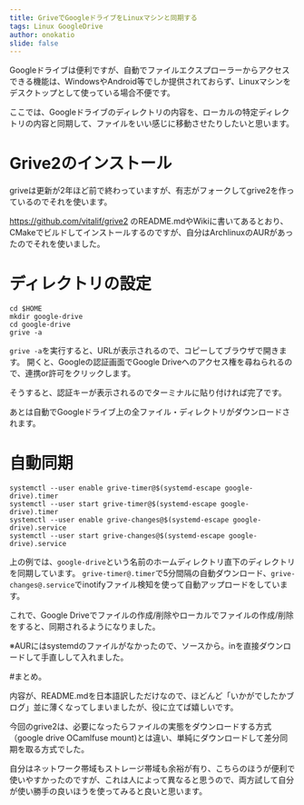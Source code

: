 ```yaml
---
title: GriveでGoogleドライブをLinuxマシンと同期する
tags: Linux GoogleDrive
author: onokatio
slide: false
---
```

Googleドライブは便利ですが、自動でファイルエクスプローラーからアクセスできる機能は、WindowsやAndroid等でしか提供されておらず、Linuxマシンをデスクトップとして使っている場合不便です。

ここでは、Googleドライブのディレクトリの内容を、ローカルの特定ディレクトリの内容と同期して、ファイルをいい感じに移動させたりしたいと思います。

# Grive2のインストール

griveは更新が2年ほど前で終わっていますが、有志がフォークしてgrive2を作っているのでそれを使います。

https://github.com/vitalif/grive2 のREADME.mdやWikiに書いてあるとおり、CMakeでビルドしてインストールするのですが、自分はArchlinuxのAURがあったのでそれを使いました。

# ディレクトリの設定

```
cd $HOME
mkdir google-drive
cd google-drive
grive -a
```


`grive -a`を実行すると、URLが表示されるので、コピーしてブラウザで開きます。
開くと、Googleの認証画面でGoogle Driveへのアクセス権を尋ねられるので、連携or許可をクリックします。

そうすると、認証キーが表示されるのでターミナルに貼り付ければ完了です。

あとは自動でGoogleドライブ上の全ファイル・ディレクトリがダウンロードされます。

# 自動同期

```
systemctl --user enable grive-timer@$(systemd-escape google-drive).timer
systemctl --user start grive-timer@$(systemd-escape google-drive).timer
systemctl --user enable grive-changes@$(systemd-escape google-drive).service
systemctl --user start grive-changes@$(systemd-escape google-drive).service
```

上の例では、`google-drive`という名前のホームディレクトリ直下のディレクトリを同期しています。
`grive-timer@.timer`で5分間隔の自動ダウンロード、`grive-changes@.service`でinotifyファイル検知を使って自動アップロードをしています。

これで、Google Driveでファイルの作成/削除やローカルでファイルの作成/削除をすると、同期されるようになりました。

※AURにはsystemdのファイルがなかったので、ソースから。inを直接ダウンロードして手直しして入れました。

#まとめ。

内容が、README.mdを日本語訳しただけなので、ほどんど「いかがでしたかブログ」並に薄くなってしまいましたが、役に立てば嬉しいです。

今回のgrive2は、必要になったらファイルの実態をダウンロードする方式（google drive OCamlfuse mount)とは違い、単純にダウンロードして差分同期を取る方式でした。

自分はネットワーク帯域もストレージ帯域も余裕が有り、こちらのほうが便利で使いやすかったのですが、これは人によって異なると思うので、両方試して自分が使い勝手の良いほうを使ってみると良いと思います。

